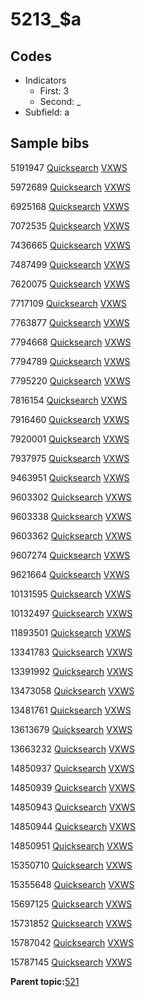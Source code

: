 # 5213\_$a

## Codes

-   Indicators
    -   First: 3
    -   Second: \_
-   Subfield: a

## Sample bibs

5191947 [Quicksearch](https://search.library.yale.edu/catalog/5191947) [VXWS](http://prodorbis.library.yale.edu:7014/vxws/GetHoldingsService?bibId=5191947)

5972689 [Quicksearch](https://search.library.yale.edu/catalog/5972689) [VXWS](http://prodorbis.library.yale.edu:7014/vxws/GetHoldingsService?bibId=5972689)

6925168 [Quicksearch](https://search.library.yale.edu/catalog/6925168) [VXWS](http://prodorbis.library.yale.edu:7014/vxws/GetHoldingsService?bibId=6925168)

7072535 [Quicksearch](https://search.library.yale.edu/catalog/7072535) [VXWS](http://prodorbis.library.yale.edu:7014/vxws/GetHoldingsService?bibId=7072535)

7436665 [Quicksearch](https://search.library.yale.edu/catalog/7436665) [VXWS](http://prodorbis.library.yale.edu:7014/vxws/GetHoldingsService?bibId=7436665)

7487499 [Quicksearch](https://search.library.yale.edu/catalog/7487499) [VXWS](http://prodorbis.library.yale.edu:7014/vxws/GetHoldingsService?bibId=7487499)

7620075 [Quicksearch](https://search.library.yale.edu/catalog/7620075) [VXWS](http://prodorbis.library.yale.edu:7014/vxws/GetHoldingsService?bibId=7620075)

7717109 [Quicksearch](https://search.library.yale.edu/catalog/7717109) [VXWS](http://prodorbis.library.yale.edu:7014/vxws/GetHoldingsService?bibId=7717109)

7763877 [Quicksearch](https://search.library.yale.edu/catalog/7763877) [VXWS](http://prodorbis.library.yale.edu:7014/vxws/GetHoldingsService?bibId=7763877)

7794668 [Quicksearch](https://search.library.yale.edu/catalog/7794668) [VXWS](http://prodorbis.library.yale.edu:7014/vxws/GetHoldingsService?bibId=7794668)

7794789 [Quicksearch](https://search.library.yale.edu/catalog/7794789) [VXWS](http://prodorbis.library.yale.edu:7014/vxws/GetHoldingsService?bibId=7794789)

7795220 [Quicksearch](https://search.library.yale.edu/catalog/7795220) [VXWS](http://prodorbis.library.yale.edu:7014/vxws/GetHoldingsService?bibId=7795220)

7816154 [Quicksearch](https://search.library.yale.edu/catalog/7816154) [VXWS](http://prodorbis.library.yale.edu:7014/vxws/GetHoldingsService?bibId=7816154)

7916460 [Quicksearch](https://search.library.yale.edu/catalog/7916460) [VXWS](http://prodorbis.library.yale.edu:7014/vxws/GetHoldingsService?bibId=7916460)

7920001 [Quicksearch](https://search.library.yale.edu/catalog/7920001) [VXWS](http://prodorbis.library.yale.edu:7014/vxws/GetHoldingsService?bibId=7920001)

7937975 [Quicksearch](https://search.library.yale.edu/catalog/7937975) [VXWS](http://prodorbis.library.yale.edu:7014/vxws/GetHoldingsService?bibId=7937975)

9463951 [Quicksearch](https://search.library.yale.edu/catalog/9463951) [VXWS](http://prodorbis.library.yale.edu:7014/vxws/GetHoldingsService?bibId=9463951)

9603302 [Quicksearch](https://search.library.yale.edu/catalog/9603302) [VXWS](http://prodorbis.library.yale.edu:7014/vxws/GetHoldingsService?bibId=9603302)

9603338 [Quicksearch](https://search.library.yale.edu/catalog/9603338) [VXWS](http://prodorbis.library.yale.edu:7014/vxws/GetHoldingsService?bibId=9603338)

9603362 [Quicksearch](https://search.library.yale.edu/catalog/9603362) [VXWS](http://prodorbis.library.yale.edu:7014/vxws/GetHoldingsService?bibId=9603362)

9607274 [Quicksearch](https://search.library.yale.edu/catalog/9607274) [VXWS](http://prodorbis.library.yale.edu:7014/vxws/GetHoldingsService?bibId=9607274)

9621664 [Quicksearch](https://search.library.yale.edu/catalog/9621664) [VXWS](http://prodorbis.library.yale.edu:7014/vxws/GetHoldingsService?bibId=9621664)

10131595 [Quicksearch](https://search.library.yale.edu/catalog/10131595) [VXWS](http://prodorbis.library.yale.edu:7014/vxws/GetHoldingsService?bibId=10131595)

10132497 [Quicksearch](https://search.library.yale.edu/catalog/10132497) [VXWS](http://prodorbis.library.yale.edu:7014/vxws/GetHoldingsService?bibId=10132497)

11893501 [Quicksearch](https://search.library.yale.edu/catalog/11893501) [VXWS](http://prodorbis.library.yale.edu:7014/vxws/GetHoldingsService?bibId=11893501)

13341783 [Quicksearch](https://search.library.yale.edu/catalog/13341783) [VXWS](http://prodorbis.library.yale.edu:7014/vxws/GetHoldingsService?bibId=13341783)

13391992 [Quicksearch](https://search.library.yale.edu/catalog/13391992) [VXWS](http://prodorbis.library.yale.edu:7014/vxws/GetHoldingsService?bibId=13391992)

13473058 [Quicksearch](https://search.library.yale.edu/catalog/13473058) [VXWS](http://prodorbis.library.yale.edu:7014/vxws/GetHoldingsService?bibId=13473058)

13481761 [Quicksearch](https://search.library.yale.edu/catalog/13481761) [VXWS](http://prodorbis.library.yale.edu:7014/vxws/GetHoldingsService?bibId=13481761)

13613679 [Quicksearch](https://search.library.yale.edu/catalog/13613679) [VXWS](http://prodorbis.library.yale.edu:7014/vxws/GetHoldingsService?bibId=13613679)

13663232 [Quicksearch](https://search.library.yale.edu/catalog/13663232) [VXWS](http://prodorbis.library.yale.edu:7014/vxws/GetHoldingsService?bibId=13663232)

14850937 [Quicksearch](https://search.library.yale.edu/catalog/14850937) [VXWS](http://prodorbis.library.yale.edu:7014/vxws/GetHoldingsService?bibId=14850937)

14850939 [Quicksearch](https://search.library.yale.edu/catalog/14850939) [VXWS](http://prodorbis.library.yale.edu:7014/vxws/GetHoldingsService?bibId=14850939)

14850943 [Quicksearch](https://search.library.yale.edu/catalog/14850943) [VXWS](http://prodorbis.library.yale.edu:7014/vxws/GetHoldingsService?bibId=14850943)

14850944 [Quicksearch](https://search.library.yale.edu/catalog/14850944) [VXWS](http://prodorbis.library.yale.edu:7014/vxws/GetHoldingsService?bibId=14850944)

14850951 [Quicksearch](https://search.library.yale.edu/catalog/14850951) [VXWS](http://prodorbis.library.yale.edu:7014/vxws/GetHoldingsService?bibId=14850951)

15350710 [Quicksearch](https://search.library.yale.edu/catalog/15350710) [VXWS](http://prodorbis.library.yale.edu:7014/vxws/GetHoldingsService?bibId=15350710)

15355648 [Quicksearch](https://search.library.yale.edu/catalog/15355648) [VXWS](http://prodorbis.library.yale.edu:7014/vxws/GetHoldingsService?bibId=15355648)

15697125 [Quicksearch](https://search.library.yale.edu/catalog/15697125) [VXWS](http://prodorbis.library.yale.edu:7014/vxws/GetHoldingsService?bibId=15697125)

15731852 [Quicksearch](https://search.library.yale.edu/catalog/15731852) [VXWS](http://prodorbis.library.yale.edu:7014/vxws/GetHoldingsService?bibId=15731852)

15787042 [Quicksearch](https://search.library.yale.edu/catalog/15787042) [VXWS](http://prodorbis.library.yale.edu:7014/vxws/GetHoldingsService?bibId=15787042)

15787145 [Quicksearch](https://search.library.yale.edu/catalog/15787145) [VXWS](http://prodorbis.library.yale.edu:7014/vxws/GetHoldingsService?bibId=15787145)

**Parent topic:**[521](../../tags/521/521.md)

